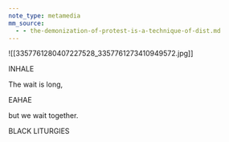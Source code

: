 ```yaml
---
note_type: metamedia
mm_source:
  - - the-demonization-of-protest-is-a-technique-of-dist.md
---
```


![[3357761280407227528_3357761273410949572.jpg]]

INHALE

The wait is long,

EAHAE

but we wait together.

BLACK LITURGIES

